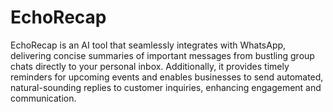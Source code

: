 # EchoRecap

EchoRecap is an AI tool that seamlessly integrates with WhatsApp, delivering concise summaries of important messages from bustling group chats directly to your personal inbox. Additionally, it provides timely reminders for upcoming events and enables businesses to send automated, natural-sounding replies to customer inquiries, enhancing engagement and communication.
